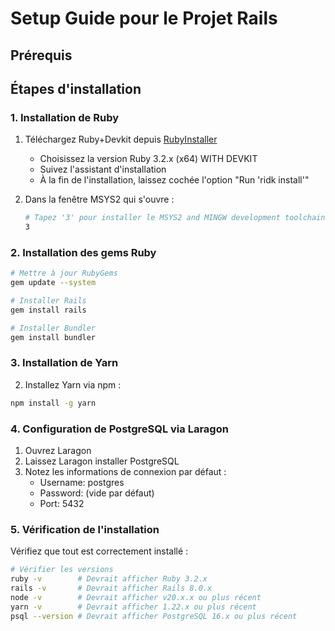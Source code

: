 # Setup Guide pour le Projet Rails

## Prérequis


## Étapes d'installation

### 1. Installation de Ruby

1. Téléchargez Ruby+Devkit depuis [RubyInstaller](https://rubyinstaller.org/downloads/)
   - Choisissez la version Ruby 3.2.x (x64) WITH DEVKIT
   - Suivez l'assistant d'installation
   - À la fin de l'installation, laissez cochée l'option "Run 'ridk install'"

2. Dans la fenêtre MSYS2 qui s'ouvre :
   ```bash
   # Tapez '3' pour installer le MSYS2 and MINGW development toolchain
   3
   ```

### 2. Installation des gems Ruby

```bash
# Mettre à jour RubyGems
gem update --system

# Installer Rails
gem install rails

# Installer Bundler
gem install bundler
```

### 3. Installation de Yarn


2. Installez Yarn via npm :
```bash
npm install -g yarn
```

### 4. Configuration de PostgreSQL via Laragon

1. Ouvrez Laragon
3. Laissez Laragon installer PostgreSQL
4. Notez les informations de connexion par défaut :
   - Username: postgres
   - Password: (vide par défaut)
   - Port: 5432

### 5. Vérification de l'installation

Vérifiez que tout est correctement installé :

```bash
# Vérifier les versions
ruby -v        # Devrait afficher Ruby 3.2.x
rails -v       # Devrait afficher Rails 8.0.x
node -v        # Devrait afficher v20.x.x ou plus récent
yarn -v        # Devrait afficher 1.22.x ou plus récent
psql --version # Devrait afficher PostgreSQL 16.x ou plus récent
```
